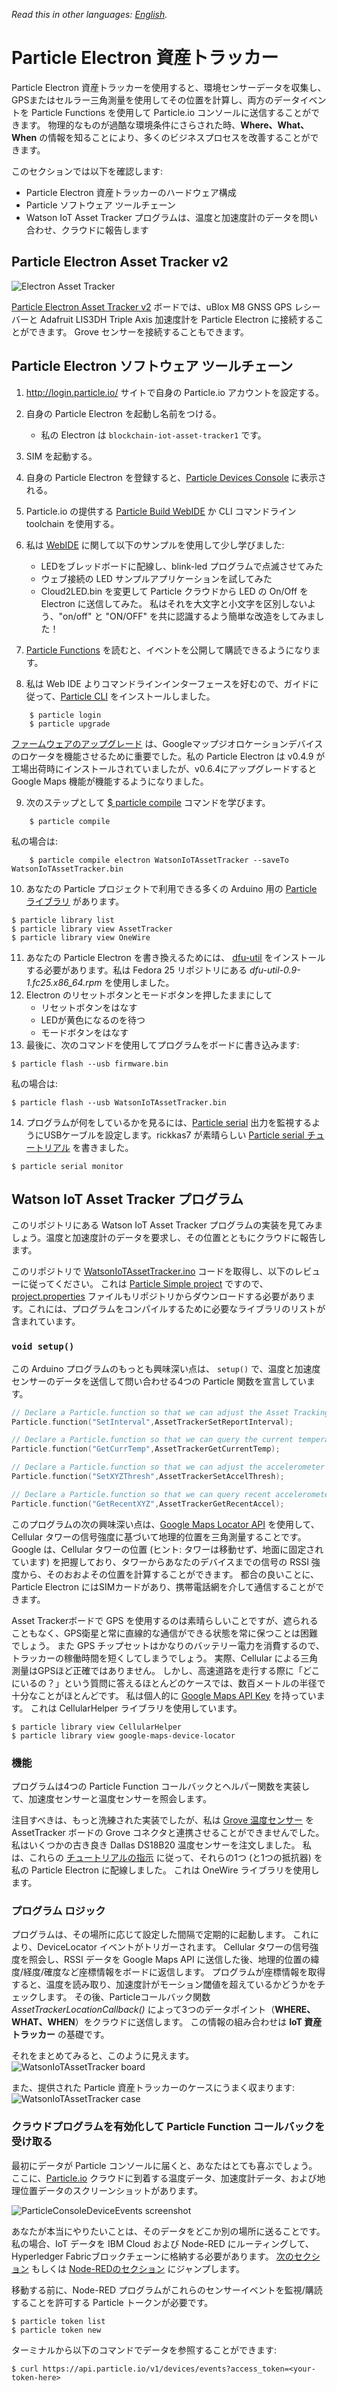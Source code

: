 *Read this in other languages: [English](README.md).*

# Particle Electron 資産トラッカー

Particle Electron 資産トラッカーを使用すると、環境センサーデータを収集し、GPSまたはセルラー三角測量を使用してその位置を計算し、両方のデータイベントを Particle Functions を使用して Particle.io コンソールに送信することができます。
物理的なものが過酷な環境条件にさらされた時、**Where、What、When** の情報を知ることにより、多くのビジネスプロセスを改善することができます。

このセクションでは以下を確認します:
* Particle Electron 資産トラッカーのハードウェア構成
* Particle ソフトウェア ツールチェーン
* Watson IoT Asset Tracker プログラムは、温度と加速度計のデータを問い合わせ、クラウドに報告します

## Particle Electron Asset Tracker v2
![Electron Asset Tracker](https://docs.particle.io/assets/images/shields/asset-tracker-shield-v2/asset.png "Particle Electron picture")

[Particle Electron Asset Tracker v2](https://store.particle.io/products/asset-tracker) ボードでは、uBlox M8 GNSS GPS レシーバーと Adafruit LIS3DH Triple Axis 加速度計を Particle Electron に接続することができます。
Grove センサーを接続することもできます。

## Particle Electron ソフトウェア ツールチェーン
1. http://login.particle.io/ サイトで自身の Particle.io アカウントを設定する。
2. 自身の Particle Electron を起動し名前をつける。
    * 私の Electron は `blockchain-iot-asset-tracker1` です。
3. SIM を起動する。
4. 自身の Particle Electron を登録すると、[Particle Devices Console](https://console.particle.io/devices) に表示される。
5. Particle.io の提供する [Particle Build WebIDE](https://docs.particle.io/guide/getting-started/build/core/) か CLI コマンドライン toolchain を使用する。
6. 私は [WebIDE](https://build.particle.io/) に関して以下のサンプルを使用して少し学びました:
    * LEDをブレッドボードに配線し、blink-led プログラムで点滅させてみた
    * ウェブ接続の LED サンプルアプリケーションを試してみた
    * Cloud2LED.bin を変更して Particle クラウドから LED の On/Off を Electron に送信してみた。
    私はそれを大文字と小文字を区別しないよう、"on/off" と "ON/OFF" を共に認識するよう簡単な改造をしてみました！

7. [Particle Functions](https://docs.particle.io/reference/firmware/core/#particle-function-) を読むと、イベントを公開して購読できるようになります。
8. 私は Web IDE よりコマンドラインインターフェースを好むので、ガイドに従って、[Particle CLI]( https://docs.particle.io/guide/tools-and-features/cli/electron/) をインストールしました。
```
    $ particle login
    $ particle upgrade
```
 [ファームウェアのアップグレード](https://docs.particle.io/guide/tools-and-features/firmware-manager/electron/) は、Googleマップジオロケーションデバイスのロケータを機能させるために重要でした。私の Particle Electron は v0.4.9 が工場出荷時にインストールされていましたが、v0.6.4にアップグレードすると Google Maps 機能が機能するようになりました。

9. 次のステップとして [$ particle compile]( https://docs.particle.io/reference/cli/#particle-compile) コマンドを学びます。
```
    $ particle compile
```
私の場合は:
```
    $ particle compile electron WatsonIoTAssetTracker --saveTo WatsonIoTAssetTracker.bin
```
10. あなたの Particle プロジェクトで利用できる多くの Arduino 用の [Particle ライブラリ](https://docs.particle.io/guide/tools-and-features/libraries/) があります。
```
$ particle library list
$ particle library view AssetTracker
$ particle library view OneWire
```
11. あなたの Particle Electron を書き換えるためには、 [dfu-util](https://docs.particle.io/faq/particle-tools/installing-dfu-util/core/) をインストールする必要があります。私は Fedora 25 リポジトリにある *dfu-util-0.9-1.fc25.x86_64.rpm* を使用しました。
12. Electron のリセットボタンとモードボタンを押したままにして
    * リセットボタンをはなす
    * LEDが黄色になるのを待つ
    * モードボタンをはなす
13. 最後に、次のコマンドを使用してプログラムをボードに書き込みます:
```
$ particle flash --usb firmware.bin
```  
私の場合は:
 ```
$ particle flash --usb WatsonIoTAssetTracker.bin
 ```
14. プログラムが何をしているかを見るには、[Particle serial](https://docs.particle.io/reference/firmware/photon/#serial) 出力を監視するようにUSBケーブルを設定します。rickkas7 が素晴らしい [Particle serial チュートリアル](https://github.com/rickkas7/serial_tutorial) を書きました。
```
$ particle serial monitor
```

## Watson IoT Asset Tracker プログラム

このリポジトリにある Watson IoT Asset Tracker プログラムの実装を見てみましょう。温度と加速度計のデータを要求し、その位置とともにクラウドに報告します。

このリポジトリで [WatsonIoTAssetTracker.ino](WatsonIoTAssetTracker.ino) コードを取得し、以下のレビューに従ってください。
これは [Particle Simple project](https://docs.particle.io/guide/tools-and-features/libraries/#project-file-structure) ですので、[project.properties](project.properties) ファイルもリポジトリからダウンロードする必要があります。これには、プログラムをコンパイルするために必要なライブラリのリストが含まれています。

### ```void setup()```

この Arduino プログラムのもっとも興味深い点は、 ``setup()`` で、温度と加速度センサーのデータを送信して問い合わせる4つの Particle 関数を宣言しています。

``` C
// Declare a Particle.function so that we can adjust the Asset Tracking on and off reporting interval from the cloud.
Particle.function("SetInterval",AssetTrackerSetReportInterval);

// Declare a Particle.function so that we can query the current temperature from the cloud.
Particle.function("GetCurrTemp",AssetTrackerGetCurrentTemp);

// Declare a Particle.function so that we can adjust the accelerometer threshold from the cloud.
Particle.function("SetXYZThresh",AssetTrackerSetAccelThresh);

// Declare a Particle.function so that we can query recent accelerometer data from the cloud.
Particle.function("GetRecentXYZ",AssetTrackerGetRecentAccel);
```

このプログラムの次の興味深い点は、[Google Maps Locator API](https://docs.particle.io/tutorials/integrations/google-maps/) を使用して、Cellular タワーの信号強度に基づいて地理的位置を三角測量することです。
Google は、Cellular タワーの位置 (ヒント: タワーは移動せず、地面に固定されています) を把握しており、タワーからあなたのデバイスまでの信号の RSSI 強度から、そのおおよその位置を計算することができます。
都合の良いことに、Particle Electron にはSIMカードがあり、携帯電話網を介して通信することができます。

Asset Trackerボードで GPS を使用するのは素晴らしいことですが、遮られることもなく、GPS衛星と常に直線的な通信ができる状態を常に保つことは困難でしょう。
また GPS チップセットはかなりのバッテリー電力を消費するので、トラッカーの稼働時間を短くしてしまうでしょう。
実際、Cellular による三角測量はGPSほど正確ではありません。
しかし、高速道路を走行する際に「どこにいるの？」という質問に答えるほとんどのケースでは、数百メートルの半径で十分なことがほとんどです。
私は個人的に [Google Maps API Key](https://developers.google.com/maps/documentation/geolocation/get-api-key) を持っています。
これは CellularHelper ライブラリを使用しています。

```
$ particle library view CellularHelper
$ particle library view google-maps-device-locator
```

### 機能

プログラムは4つの Particle Function コールバックとヘルパー関数を実装して、加速度センサーと温度センサーを照会します。

注目すべきは、もっと洗練された実装でしたが、私は [Grove 温度センサー](http://wiki.seeed.cc/Grove-Temperature_Sensor_V1.2/) を AssetTracker ボードの Grove コネクタと連携させることができませんでした。
私はいくつかの古き良き Dallas DS18B20 温度センサーを注文しました。
私は、これらの [チュートリアルの指示](https://docs.particle.io/tutorials/projects/maker-kit/#tutorial-4-temperature-logger) に従って、それらの1つ (と1つの抵抗器) を私の Particle Electron に配線しました。
これは OneWire ライブラリを使用します。

### プログラム ロジック

プログラムは、その場所に応じて設定した間隔で定期的に起動します。
これにより、DeviceLocator イベントがトリガーされます。
Cellular タワーの信号強度を照会し、RSSI データを Google Maps API に送信した後、地理的位置の緯度/経度/確度など座標情報をボードに返信します。
プログラムが座標情報を取得すると、温度を読み取り、加速度計がモーション閾値を超えているかどうかをチェックします。
その後、Particleコールバック関数 *AssetTrackerLocationCallback()* によって3つのデータポイント（**WHERE、WHAT、WHEN**）をクラウドに送信します。
この情報の組み合わせは **IoT 資産トラッカー** の基礎です。

それをまとめてみると、このように見えます。
![WatsonIoTAssetTracker board](screenshots/ParticleElectronAssetTracker-IoT.jpg)

また、提供された Particle 資産トラッカーのケースにうまく収まります:
![WatsonIoTAssetTracker case](screenshots/ParticleElectronAssetTracker-in-Case.jpg)

### クラウドプログラムを有効化して Particle Function コールバックを受け取る

最初にデータが Particle コンソールに届くと、あなたはとても喜ぶでしょう。
ここに、[Particle.io](https://console.particle.io/devices) クラウドに到着する温度データ、加速度計データ、および地理位置データのスクリーンショットがあります。

![ParticleConsoleDeviceEvents screenshot](screenshots/ParticleConsoleDeviceEvents.png "Particle Console Device Event screenshot")

あなたが本当にやりたいことは、そのデータをどこか別の場所に送ることです。
私の場合、IoT データを IBM Cloud および Node-RED にルーティングして、Hyperledger Fabricブロックチェーンに格納する必要があります。
[次のセクション](../Blockchain/README-ja.md) もしくは [Node-REDのセクション](../Node-RED/README-ja.md) にジャンプします。



移動する前に、Node-RED プログラムがこれらのセンサーイベントを監視/購読することを許可する Particle トークンが必要です。

```
$ particle token list
$ particle token new
```
ターミナルから以下のコマンドでデータを参照することができます:
```
$ curl https://api.particle.io/v1/devices/events?access_token=<your-token-here>
```
